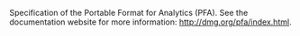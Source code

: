 Specification of the Portable Format for Analytics (PFA).  See the documentation website for more information: http://dmg.org/pfa/index.html.
